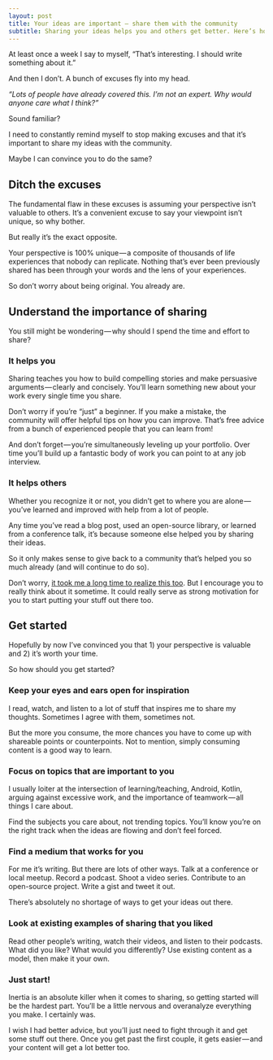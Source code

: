 ```yaml
---
layout: post
title: Your ideas are important — share them with the community
subtitle: Sharing your ideas helps you and others get better. Here’s how to get started.
---
```


At least once a week I say to myself, “That’s interesting. I should write something about it.”

And then I don’t. A bunch of excuses fly into my head.

*“Lots of people have already covered this. I’m not an expert. Why would anyone care what I think?”*

Sound familiar?

I need to constantly remind myself to stop making excuses and that it’s important to share my ideas with the community.

Maybe I can convince you to do the same?

## Ditch the excuses

The fundamental flaw in these excuses is assuming your perspective isn’t valuable to others. It’s a convenient excuse to say your viewpoint isn’t unique, so why bother.

But really it’s the exact opposite.

Your perspective is 100% unique — a composite of thousands of life experiences that nobody can replicate. Nothing that’s ever been previously shared has been through your words and the lens of your experiences.

So don’t worry about being original. You already are.

## Understand the importance of sharing

You still might be wondering — why should I spend the time and effort to share?

### It helps you

Sharing teaches you how to build compelling stories and make persuasive arguments — clearly and concisely. You’ll learn something new about your work every single time you share.

Don’t worry if you’re “just” a beginner. If you make a mistake, the community will offer helpful tips on how you can improve. That’s free advice from a bunch of experienced people that you can learn from!

And don’t forget — you’re simultaneously leveling up your portfolio. Over time you’ll build up a fantastic body of work you can point to at any job interview.

### It helps others

Whether you recognize it or not, you didn’t get to where you are alone — you’ve learned and improved with help from a lot of people.

Any time you’ve read a blog post, used an open-source library, or learned from a conference talk, it’s because someone else helped you by sharing their ideas.

So it only makes sense to give back to a community that’s helped you so much already (and will continue to do so).

Don’t worry, [it took me a long time to realize this too](/2016/02/18/remembering-how-i-got-here.html). But I encourage you to really think about it sometime. It could really serve as strong motivation for you to start putting your stuff out there too.

## Get started

Hopefully by now I’ve convinced you that 1) your perspective is valuable and 2) it’s worth your time.

So how should you get started?

### Keep your eyes and ears open for inspiration

I read, watch, and listen to a lot of stuff that inspires me to share my thoughts. Sometimes I agree with them, sometimes not.

But the more you consume, the more chances you have to come up with shareable points or counterpoints. Not to mention, simply consuming content is a good way to learn.

### Focus on topics that are important to you

I usually loiter at the intersection of learning/teaching, Android, Kotlin, arguing against excessive work, and the importance of teamwork — all things I care about.

Find the subjects you care about, not trending topics. You’ll know you’re on the right track when the ideas are flowing and don’t feel forced.

### Find a medium that works for you

For me it’s writing. But there are lots of other ways. Talk at a conference or local meetup. Record a podcast. Shoot a video series. Contribute to an open-source project. Write a gist and tweet it out.

There’s absolutely no shortage of ways to get your ideas out there.

### Look at existing examples of sharing that you liked

Read other people’s writing, watch their videos, and listen to their podcasts. What did you like? What would you differently? Use existing content as a model, then make it your own.

### Just start!

Inertia is an absolute killer when it comes to sharing, so getting started will be the hardest part. You’ll be a little nervous and overanalyze everything you make. I certainly was.

I wish I had better advice, but you’ll just need to fight through it and get some stuff out there. Once you get past the first couple, it gets easier — and your content will get a lot better too.